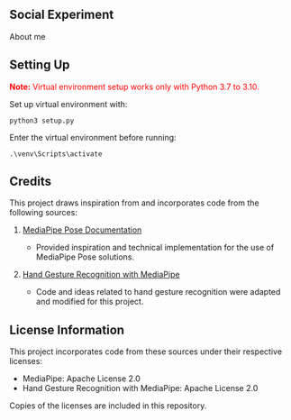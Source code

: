 ## Social Experiment        
About me        

## Setting Up        
<strong><span style="color:red;">Note:</span></strong> <span style="color:red;">Virtual environment setup works only with Python 3.7 to 3.10.</span>     

Set up virtual environment with:        
```
python3 setup.py     
```
Enter the virtual environment before running:       
```
.\venv\Scripts\activate            
```

## Credits

This project draws inspiration from and incorporates code from the following sources:       
1. [MediaPipe Pose Documentation](https://github.com/google/mediapipe/blob/master/docs/solutions/pose.md)  
   - Provided inspiration and technical implementation for the use of MediaPipe Pose solutions.

2. [Hand Gesture Recognition with MediaPipe](https://github.com/kinivi/hand-gesture-recognition-mediapipe)  
   - Code and ideas related to hand gesture recognition were adapted and modified for this project.

## License Information

This project incorporates code from these sources under their respective licenses:
- MediaPipe: Apache License 2.0
- Hand Gesture Recognition with MediaPipe: Apache License 2.0

Copies of the licenses are included in this repository.
